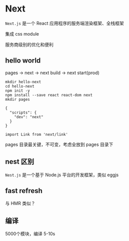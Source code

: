 # Next

`Next.js` 是一个 React 应用程序的服务端渲染框架、全栈框架

集成 css module

服务商级别的优化和便利

## hello world

pages -> next -> next build -> next start(prod)
```
mkdir hello-next
cd hello-next
npm init -y
npm install --save react react-dom next
mkdir pages

{
  "scripts": {
    "dev": "next"
  }
}

import Link from 'next/link'
```

pages 目录最关键，不可变，考虑全放到 pages 目录下


## nest 区别

`Nest.js` 是一个基于 Node.js 平台的开发框架，类似 eggjs


## fast refresh

与 HMR 类似？

## 编译

5000个模块，编译 5-10s
